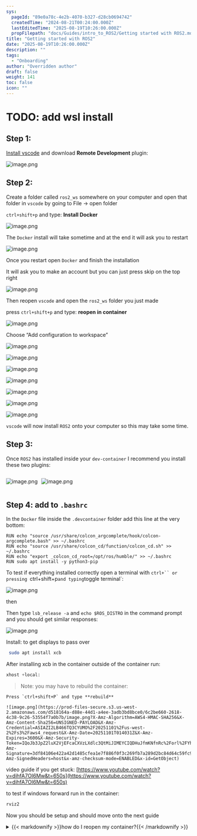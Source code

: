 ```yaml
---
sys:
  pageId: "89e0a78c-4e2b-4070-b327-d28cb0694742"
  createdTime: "2024-08-21T00:24:00.000Z"
  lastEditedTime: "2025-08-19T10:26:00.000Z"
  propFilepath: "docs/Guides/intro_to_ROS2/Getting started with ROS2.md"
title: "Getting started with ROS2"
date: "2025-08-19T10:26:00.000Z"
description: ""
tags:
  - "Onboarding"
author: "Overridden author"
draft: false
weight: 141
toc: false
icon: ""
---
```


# TODO: add wsl install

## Step 1:

[Install vscode](https://code.visualstudio.com/download) and download **Remote Development** plugin:

![image.png](https://prod-files-secure.s3.us-west-2.amazonaws.com/d518164a-d88e-44d1-a4ee-3adb3bd8bce0/efb52993-1881-4a40-b95e-6f020334f022/image.png?X-Amz-Algorithm=AWS4-HMAC-SHA256&X-Amz-Content-Sha256=UNSIGNED-PAYLOAD&X-Amz-Credential=ASIAZI2LB466RXO7Y6UL%2F20251101%2Fus-west-2%2Fs3%2Faws4_request&X-Amz-Date=20251101T014028Z&X-Amz-Expires=3600&X-Amz-Security-Token=IQoJb3JpZ2luX2VjEFcaCXVzLXdlc3QtMiJHMEUCIHV6p8%2Fr89APZrEjDVHyHHcPIF2b978hmV8yu3fcn3G4AiEA6C%2FSv0p4Z1PVqY8MZ3YRucpRLOssJQthSDuBP4YTFtwq%2FwMIIBAAGgw2Mzc0MjMxODM4MDUiDNMWIhSiE1QYG%2FRbsyrcA75nauSliV60%2FFr5qHWHXo59sD4WZDoJdj7omR28GiAWCeJcKhjr38RyZBSx4d4KnygzL2f7SFYZ4vPW4FoYjs%2FwaAd6QCzwLMBTsrQWUPNTMYOZhMQAcIvOlvG4UlJR4LZAybUlPuko4Siptn71Wo4D1L5J5KM9xWJkB%2FJcYUhsbI27B41P3kuVFKt1uqotGxN7wDAisJTqVcOODBgOxAVzMLmddf15Zf0PvPKtXKO%2Bz1mQFfQd%2BJucYptm4OrrmoYtAgXkYIPbqDPFdcMP5wt3qtDrCZcP%2BkkDTCWe2qxyeto5%2Fg422INyZnq5aoV3T5Zi1MfbMxfkh8snQlT8v27srJcTuaSnr%2BdWsiZiL1KrSLoObI3O%2FEjCqi%2FzDmfV0gEGVQ45TpuozZOj5ALHwkdo196VwIrzl%2FTy9ftt6jXbMBsic1mMXtvtUhxhg%2FwCVdjNzXEIi0oc5PAGAl%2B1rbMYcAL4I66YQ1DEL9HnYG4chYWiKyI5QKvy5XiXq16HVv2ZLKwl46rYd7tbscm3LLSBrurAE09qFGc0If1XWPvsmHzrnWmsMwa4qOWf1uPk39ymXlC76r4XjYPTFMQvYIfySGgez62GBDG3Xgc67VrVbbvdchHskrIh0XjTMPD6lMgGOqUBCf6TzTBGyHQzQihQz0swuOWv8R2nA%2BnYgIjIlrPEQlG6P%2FMbmvCiBfrbcLEs4eOaFie%2BC9g%2FUa7qiiD0iFkwdq3JVgMZkfb8tdxgQyvT2DFC0UPh8g8tBj9I4ijm2P8UHxdYxYeye3r45aOvD6EZKsZA%2BRhOpuvxILY0sa%2BeypWjwAG%2BYs1sDOvqPXWRkUz7gPyT%2FPDGrWDe1kNBv6Kv1rikg9jI&X-Amz-Signature=6fa14b6c23b8aac055fa61de5a4d6fb0d451d36c2215153fca9c7f419ce0be68&X-Amz-SignedHeaders=host&x-amz-checksum-mode=ENABLED&x-id=GetObject)

## Step 2:

Create a folder called `ros2_ws` somewhere on your computer and open that folder in `vscode` by going to File → open folder 

`ctrl+shift+p` and type: **Install Docker**

![image.png](https://prod-files-secure.s3.us-west-2.amazonaws.com/d518164a-d88e-44d1-a4ee-3adb3bd8bce0/2269dc0e-1cd5-47ff-bceb-c04ad9b2eab0/image.png?X-Amz-Algorithm=AWS4-HMAC-SHA256&X-Amz-Content-Sha256=UNSIGNED-PAYLOAD&X-Amz-Credential=ASIAZI2LB466RXO7Y6UL%2F20251101%2Fus-west-2%2Fs3%2Faws4_request&X-Amz-Date=20251101T014028Z&X-Amz-Expires=3600&X-Amz-Security-Token=IQoJb3JpZ2luX2VjEFcaCXVzLXdlc3QtMiJHMEUCIHV6p8%2Fr89APZrEjDVHyHHcPIF2b978hmV8yu3fcn3G4AiEA6C%2FSv0p4Z1PVqY8MZ3YRucpRLOssJQthSDuBP4YTFtwq%2FwMIIBAAGgw2Mzc0MjMxODM4MDUiDNMWIhSiE1QYG%2FRbsyrcA75nauSliV60%2FFr5qHWHXo59sD4WZDoJdj7omR28GiAWCeJcKhjr38RyZBSx4d4KnygzL2f7SFYZ4vPW4FoYjs%2FwaAd6QCzwLMBTsrQWUPNTMYOZhMQAcIvOlvG4UlJR4LZAybUlPuko4Siptn71Wo4D1L5J5KM9xWJkB%2FJcYUhsbI27B41P3kuVFKt1uqotGxN7wDAisJTqVcOODBgOxAVzMLmddf15Zf0PvPKtXKO%2Bz1mQFfQd%2BJucYptm4OrrmoYtAgXkYIPbqDPFdcMP5wt3qtDrCZcP%2BkkDTCWe2qxyeto5%2Fg422INyZnq5aoV3T5Zi1MfbMxfkh8snQlT8v27srJcTuaSnr%2BdWsiZiL1KrSLoObI3O%2FEjCqi%2FzDmfV0gEGVQ45TpuozZOj5ALHwkdo196VwIrzl%2FTy9ftt6jXbMBsic1mMXtvtUhxhg%2FwCVdjNzXEIi0oc5PAGAl%2B1rbMYcAL4I66YQ1DEL9HnYG4chYWiKyI5QKvy5XiXq16HVv2ZLKwl46rYd7tbscm3LLSBrurAE09qFGc0If1XWPvsmHzrnWmsMwa4qOWf1uPk39ymXlC76r4XjYPTFMQvYIfySGgez62GBDG3Xgc67VrVbbvdchHskrIh0XjTMPD6lMgGOqUBCf6TzTBGyHQzQihQz0swuOWv8R2nA%2BnYgIjIlrPEQlG6P%2FMbmvCiBfrbcLEs4eOaFie%2BC9g%2FUa7qiiD0iFkwdq3JVgMZkfb8tdxgQyvT2DFC0UPh8g8tBj9I4ijm2P8UHxdYxYeye3r45aOvD6EZKsZA%2BRhOpuvxILY0sa%2BeypWjwAG%2BYs1sDOvqPXWRkUz7gPyT%2FPDGrWDe1kNBv6Kv1rikg9jI&X-Amz-Signature=8dfba52251869be14f9197e70f396f641ac0d69164b44f4a49ff1bb566cec0d0&X-Amz-SignedHeaders=host&x-amz-checksum-mode=ENABLED&x-id=GetObject)

The `Docker` install will take sometime and at the end it will ask you to restart

![image.png](https://prod-files-secure.s3.us-west-2.amazonaws.com/d518164a-d88e-44d1-a4ee-3adb3bd8bce0/ed233f78-be33-4b1f-b89c-9c346c0e961e/image.png?X-Amz-Algorithm=AWS4-HMAC-SHA256&X-Amz-Content-Sha256=UNSIGNED-PAYLOAD&X-Amz-Credential=ASIAZI2LB466RXO7Y6UL%2F20251101%2Fus-west-2%2Fs3%2Faws4_request&X-Amz-Date=20251101T014028Z&X-Amz-Expires=3600&X-Amz-Security-Token=IQoJb3JpZ2luX2VjEFcaCXVzLXdlc3QtMiJHMEUCIHV6p8%2Fr89APZrEjDVHyHHcPIF2b978hmV8yu3fcn3G4AiEA6C%2FSv0p4Z1PVqY8MZ3YRucpRLOssJQthSDuBP4YTFtwq%2FwMIIBAAGgw2Mzc0MjMxODM4MDUiDNMWIhSiE1QYG%2FRbsyrcA75nauSliV60%2FFr5qHWHXo59sD4WZDoJdj7omR28GiAWCeJcKhjr38RyZBSx4d4KnygzL2f7SFYZ4vPW4FoYjs%2FwaAd6QCzwLMBTsrQWUPNTMYOZhMQAcIvOlvG4UlJR4LZAybUlPuko4Siptn71Wo4D1L5J5KM9xWJkB%2FJcYUhsbI27B41P3kuVFKt1uqotGxN7wDAisJTqVcOODBgOxAVzMLmddf15Zf0PvPKtXKO%2Bz1mQFfQd%2BJucYptm4OrrmoYtAgXkYIPbqDPFdcMP5wt3qtDrCZcP%2BkkDTCWe2qxyeto5%2Fg422INyZnq5aoV3T5Zi1MfbMxfkh8snQlT8v27srJcTuaSnr%2BdWsiZiL1KrSLoObI3O%2FEjCqi%2FzDmfV0gEGVQ45TpuozZOj5ALHwkdo196VwIrzl%2FTy9ftt6jXbMBsic1mMXtvtUhxhg%2FwCVdjNzXEIi0oc5PAGAl%2B1rbMYcAL4I66YQ1DEL9HnYG4chYWiKyI5QKvy5XiXq16HVv2ZLKwl46rYd7tbscm3LLSBrurAE09qFGc0If1XWPvsmHzrnWmsMwa4qOWf1uPk39ymXlC76r4XjYPTFMQvYIfySGgez62GBDG3Xgc67VrVbbvdchHskrIh0XjTMPD6lMgGOqUBCf6TzTBGyHQzQihQz0swuOWv8R2nA%2BnYgIjIlrPEQlG6P%2FMbmvCiBfrbcLEs4eOaFie%2BC9g%2FUa7qiiD0iFkwdq3JVgMZkfb8tdxgQyvT2DFC0UPh8g8tBj9I4ijm2P8UHxdYxYeye3r45aOvD6EZKsZA%2BRhOpuvxILY0sa%2BeypWjwAG%2BYs1sDOvqPXWRkUz7gPyT%2FPDGrWDe1kNBv6Kv1rikg9jI&X-Amz-Signature=51e0f9c14aebe00144303e9a999b10c502ca9a82574d7b887a7d98d41ce5d4f8&X-Amz-SignedHeaders=host&x-amz-checksum-mode=ENABLED&x-id=GetObject)

Once you restart open `Docker` and finish the installation

It will ask you to make an account but you can just press skip on the top right

![image.png](https://prod-files-secure.s3.us-west-2.amazonaws.com/d518164a-d88e-44d1-a4ee-3adb3bd8bce0/21010ad9-1659-4fd9-9f59-9932a09b2a3d/image.png?X-Amz-Algorithm=AWS4-HMAC-SHA256&X-Amz-Content-Sha256=UNSIGNED-PAYLOAD&X-Amz-Credential=ASIAZI2LB466RXO7Y6UL%2F20251101%2Fus-west-2%2Fs3%2Faws4_request&X-Amz-Date=20251101T014028Z&X-Amz-Expires=3600&X-Amz-Security-Token=IQoJb3JpZ2luX2VjEFcaCXVzLXdlc3QtMiJHMEUCIHV6p8%2Fr89APZrEjDVHyHHcPIF2b978hmV8yu3fcn3G4AiEA6C%2FSv0p4Z1PVqY8MZ3YRucpRLOssJQthSDuBP4YTFtwq%2FwMIIBAAGgw2Mzc0MjMxODM4MDUiDNMWIhSiE1QYG%2FRbsyrcA75nauSliV60%2FFr5qHWHXo59sD4WZDoJdj7omR28GiAWCeJcKhjr38RyZBSx4d4KnygzL2f7SFYZ4vPW4FoYjs%2FwaAd6QCzwLMBTsrQWUPNTMYOZhMQAcIvOlvG4UlJR4LZAybUlPuko4Siptn71Wo4D1L5J5KM9xWJkB%2FJcYUhsbI27B41P3kuVFKt1uqotGxN7wDAisJTqVcOODBgOxAVzMLmddf15Zf0PvPKtXKO%2Bz1mQFfQd%2BJucYptm4OrrmoYtAgXkYIPbqDPFdcMP5wt3qtDrCZcP%2BkkDTCWe2qxyeto5%2Fg422INyZnq5aoV3T5Zi1MfbMxfkh8snQlT8v27srJcTuaSnr%2BdWsiZiL1KrSLoObI3O%2FEjCqi%2FzDmfV0gEGVQ45TpuozZOj5ALHwkdo196VwIrzl%2FTy9ftt6jXbMBsic1mMXtvtUhxhg%2FwCVdjNzXEIi0oc5PAGAl%2B1rbMYcAL4I66YQ1DEL9HnYG4chYWiKyI5QKvy5XiXq16HVv2ZLKwl46rYd7tbscm3LLSBrurAE09qFGc0If1XWPvsmHzrnWmsMwa4qOWf1uPk39ymXlC76r4XjYPTFMQvYIfySGgez62GBDG3Xgc67VrVbbvdchHskrIh0XjTMPD6lMgGOqUBCf6TzTBGyHQzQihQz0swuOWv8R2nA%2BnYgIjIlrPEQlG6P%2FMbmvCiBfrbcLEs4eOaFie%2BC9g%2FUa7qiiD0iFkwdq3JVgMZkfb8tdxgQyvT2DFC0UPh8g8tBj9I4ijm2P8UHxdYxYeye3r45aOvD6EZKsZA%2BRhOpuvxILY0sa%2BeypWjwAG%2BYs1sDOvqPXWRkUz7gPyT%2FPDGrWDe1kNBv6Kv1rikg9jI&X-Amz-Signature=2bf68bfb26c06772a328331a24e62efd8d83f1c5f5ec50caf6f4ce0c86a42d8d&X-Amz-SignedHeaders=host&x-amz-checksum-mode=ENABLED&x-id=GetObject)

Then reopen `vscode` and open the `ros2_ws` folder you just made

press `ctrl+shift+p` and type: **reopen in container**

![image.png](https://prod-files-secure.s3.us-west-2.amazonaws.com/d518164a-d88e-44d1-a4ee-3adb3bd8bce0/4e93b8c2-41ad-488c-8095-c74205196118/image.png?X-Amz-Algorithm=AWS4-HMAC-SHA256&X-Amz-Content-Sha256=UNSIGNED-PAYLOAD&X-Amz-Credential=ASIAZI2LB466RXO7Y6UL%2F20251101%2Fus-west-2%2Fs3%2Faws4_request&X-Amz-Date=20251101T014028Z&X-Amz-Expires=3600&X-Amz-Security-Token=IQoJb3JpZ2luX2VjEFcaCXVzLXdlc3QtMiJHMEUCIHV6p8%2Fr89APZrEjDVHyHHcPIF2b978hmV8yu3fcn3G4AiEA6C%2FSv0p4Z1PVqY8MZ3YRucpRLOssJQthSDuBP4YTFtwq%2FwMIIBAAGgw2Mzc0MjMxODM4MDUiDNMWIhSiE1QYG%2FRbsyrcA75nauSliV60%2FFr5qHWHXo59sD4WZDoJdj7omR28GiAWCeJcKhjr38RyZBSx4d4KnygzL2f7SFYZ4vPW4FoYjs%2FwaAd6QCzwLMBTsrQWUPNTMYOZhMQAcIvOlvG4UlJR4LZAybUlPuko4Siptn71Wo4D1L5J5KM9xWJkB%2FJcYUhsbI27B41P3kuVFKt1uqotGxN7wDAisJTqVcOODBgOxAVzMLmddf15Zf0PvPKtXKO%2Bz1mQFfQd%2BJucYptm4OrrmoYtAgXkYIPbqDPFdcMP5wt3qtDrCZcP%2BkkDTCWe2qxyeto5%2Fg422INyZnq5aoV3T5Zi1MfbMxfkh8snQlT8v27srJcTuaSnr%2BdWsiZiL1KrSLoObI3O%2FEjCqi%2FzDmfV0gEGVQ45TpuozZOj5ALHwkdo196VwIrzl%2FTy9ftt6jXbMBsic1mMXtvtUhxhg%2FwCVdjNzXEIi0oc5PAGAl%2B1rbMYcAL4I66YQ1DEL9HnYG4chYWiKyI5QKvy5XiXq16HVv2ZLKwl46rYd7tbscm3LLSBrurAE09qFGc0If1XWPvsmHzrnWmsMwa4qOWf1uPk39ymXlC76r4XjYPTFMQvYIfySGgez62GBDG3Xgc67VrVbbvdchHskrIh0XjTMPD6lMgGOqUBCf6TzTBGyHQzQihQz0swuOWv8R2nA%2BnYgIjIlrPEQlG6P%2FMbmvCiBfrbcLEs4eOaFie%2BC9g%2FUa7qiiD0iFkwdq3JVgMZkfb8tdxgQyvT2DFC0UPh8g8tBj9I4ijm2P8UHxdYxYeye3r45aOvD6EZKsZA%2BRhOpuvxILY0sa%2BeypWjwAG%2BYs1sDOvqPXWRkUz7gPyT%2FPDGrWDe1kNBv6Kv1rikg9jI&X-Amz-Signature=3eedbcec0fc21b08ea9dfdcf1efade66e75b1aa72f4faf9afb39c660bbbe00bd&X-Amz-SignedHeaders=host&x-amz-checksum-mode=ENABLED&x-id=GetObject)

Choose “Add configuration to workspace”

![image.png](https://prod-files-secure.s3.us-west-2.amazonaws.com/d518164a-d88e-44d1-a4ee-3adb3bd8bce0/9560b282-5060-4989-ba37-97e7b2c22476/image.png?X-Amz-Algorithm=AWS4-HMAC-SHA256&X-Amz-Content-Sha256=UNSIGNED-PAYLOAD&X-Amz-Credential=ASIAZI2LB466RXO7Y6UL%2F20251101%2Fus-west-2%2Fs3%2Faws4_request&X-Amz-Date=20251101T014028Z&X-Amz-Expires=3600&X-Amz-Security-Token=IQoJb3JpZ2luX2VjEFcaCXVzLXdlc3QtMiJHMEUCIHV6p8%2Fr89APZrEjDVHyHHcPIF2b978hmV8yu3fcn3G4AiEA6C%2FSv0p4Z1PVqY8MZ3YRucpRLOssJQthSDuBP4YTFtwq%2FwMIIBAAGgw2Mzc0MjMxODM4MDUiDNMWIhSiE1QYG%2FRbsyrcA75nauSliV60%2FFr5qHWHXo59sD4WZDoJdj7omR28GiAWCeJcKhjr38RyZBSx4d4KnygzL2f7SFYZ4vPW4FoYjs%2FwaAd6QCzwLMBTsrQWUPNTMYOZhMQAcIvOlvG4UlJR4LZAybUlPuko4Siptn71Wo4D1L5J5KM9xWJkB%2FJcYUhsbI27B41P3kuVFKt1uqotGxN7wDAisJTqVcOODBgOxAVzMLmddf15Zf0PvPKtXKO%2Bz1mQFfQd%2BJucYptm4OrrmoYtAgXkYIPbqDPFdcMP5wt3qtDrCZcP%2BkkDTCWe2qxyeto5%2Fg422INyZnq5aoV3T5Zi1MfbMxfkh8snQlT8v27srJcTuaSnr%2BdWsiZiL1KrSLoObI3O%2FEjCqi%2FzDmfV0gEGVQ45TpuozZOj5ALHwkdo196VwIrzl%2FTy9ftt6jXbMBsic1mMXtvtUhxhg%2FwCVdjNzXEIi0oc5PAGAl%2B1rbMYcAL4I66YQ1DEL9HnYG4chYWiKyI5QKvy5XiXq16HVv2ZLKwl46rYd7tbscm3LLSBrurAE09qFGc0If1XWPvsmHzrnWmsMwa4qOWf1uPk39ymXlC76r4XjYPTFMQvYIfySGgez62GBDG3Xgc67VrVbbvdchHskrIh0XjTMPD6lMgGOqUBCf6TzTBGyHQzQihQz0swuOWv8R2nA%2BnYgIjIlrPEQlG6P%2FMbmvCiBfrbcLEs4eOaFie%2BC9g%2FUa7qiiD0iFkwdq3JVgMZkfb8tdxgQyvT2DFC0UPh8g8tBj9I4ijm2P8UHxdYxYeye3r45aOvD6EZKsZA%2BRhOpuvxILY0sa%2BeypWjwAG%2BYs1sDOvqPXWRkUz7gPyT%2FPDGrWDe1kNBv6Kv1rikg9jI&X-Amz-Signature=83e83fd03fedb64a741375700906807b5ce8b8a3148c685f2896eff7169a709f&X-Amz-SignedHeaders=host&x-amz-checksum-mode=ENABLED&x-id=GetObject)

![image.png](https://prod-files-secure.s3.us-west-2.amazonaws.com/d518164a-d88e-44d1-a4ee-3adb3bd8bce0/2ee63f81-886b-48e8-a553-dc6e5eac99e4/image.png?X-Amz-Algorithm=AWS4-HMAC-SHA256&X-Amz-Content-Sha256=UNSIGNED-PAYLOAD&X-Amz-Credential=ASIAZI2LB466RXO7Y6UL%2F20251101%2Fus-west-2%2Fs3%2Faws4_request&X-Amz-Date=20251101T014028Z&X-Amz-Expires=3600&X-Amz-Security-Token=IQoJb3JpZ2luX2VjEFcaCXVzLXdlc3QtMiJHMEUCIHV6p8%2Fr89APZrEjDVHyHHcPIF2b978hmV8yu3fcn3G4AiEA6C%2FSv0p4Z1PVqY8MZ3YRucpRLOssJQthSDuBP4YTFtwq%2FwMIIBAAGgw2Mzc0MjMxODM4MDUiDNMWIhSiE1QYG%2FRbsyrcA75nauSliV60%2FFr5qHWHXo59sD4WZDoJdj7omR28GiAWCeJcKhjr38RyZBSx4d4KnygzL2f7SFYZ4vPW4FoYjs%2FwaAd6QCzwLMBTsrQWUPNTMYOZhMQAcIvOlvG4UlJR4LZAybUlPuko4Siptn71Wo4D1L5J5KM9xWJkB%2FJcYUhsbI27B41P3kuVFKt1uqotGxN7wDAisJTqVcOODBgOxAVzMLmddf15Zf0PvPKtXKO%2Bz1mQFfQd%2BJucYptm4OrrmoYtAgXkYIPbqDPFdcMP5wt3qtDrCZcP%2BkkDTCWe2qxyeto5%2Fg422INyZnq5aoV3T5Zi1MfbMxfkh8snQlT8v27srJcTuaSnr%2BdWsiZiL1KrSLoObI3O%2FEjCqi%2FzDmfV0gEGVQ45TpuozZOj5ALHwkdo196VwIrzl%2FTy9ftt6jXbMBsic1mMXtvtUhxhg%2FwCVdjNzXEIi0oc5PAGAl%2B1rbMYcAL4I66YQ1DEL9HnYG4chYWiKyI5QKvy5XiXq16HVv2ZLKwl46rYd7tbscm3LLSBrurAE09qFGc0If1XWPvsmHzrnWmsMwa4qOWf1uPk39ymXlC76r4XjYPTFMQvYIfySGgez62GBDG3Xgc67VrVbbvdchHskrIh0XjTMPD6lMgGOqUBCf6TzTBGyHQzQihQz0swuOWv8R2nA%2BnYgIjIlrPEQlG6P%2FMbmvCiBfrbcLEs4eOaFie%2BC9g%2FUa7qiiD0iFkwdq3JVgMZkfb8tdxgQyvT2DFC0UPh8g8tBj9I4ijm2P8UHxdYxYeye3r45aOvD6EZKsZA%2BRhOpuvxILY0sa%2BeypWjwAG%2BYs1sDOvqPXWRkUz7gPyT%2FPDGrWDe1kNBv6Kv1rikg9jI&X-Amz-Signature=fd7528c2711f4667934df4e4ee215c3be705909d45b9255466d7448a05fe2e12&X-Amz-SignedHeaders=host&x-amz-checksum-mode=ENABLED&x-id=GetObject)

![image.png](https://prod-files-secure.s3.us-west-2.amazonaws.com/d518164a-d88e-44d1-a4ee-3adb3bd8bce0/e0fd626c-c8b6-4b2c-95d1-fa4c26514504/image.png?X-Amz-Algorithm=AWS4-HMAC-SHA256&X-Amz-Content-Sha256=UNSIGNED-PAYLOAD&X-Amz-Credential=ASIAZI2LB466RXO7Y6UL%2F20251101%2Fus-west-2%2Fs3%2Faws4_request&X-Amz-Date=20251101T014028Z&X-Amz-Expires=3600&X-Amz-Security-Token=IQoJb3JpZ2luX2VjEFcaCXVzLXdlc3QtMiJHMEUCIHV6p8%2Fr89APZrEjDVHyHHcPIF2b978hmV8yu3fcn3G4AiEA6C%2FSv0p4Z1PVqY8MZ3YRucpRLOssJQthSDuBP4YTFtwq%2FwMIIBAAGgw2Mzc0MjMxODM4MDUiDNMWIhSiE1QYG%2FRbsyrcA75nauSliV60%2FFr5qHWHXo59sD4WZDoJdj7omR28GiAWCeJcKhjr38RyZBSx4d4KnygzL2f7SFYZ4vPW4FoYjs%2FwaAd6QCzwLMBTsrQWUPNTMYOZhMQAcIvOlvG4UlJR4LZAybUlPuko4Siptn71Wo4D1L5J5KM9xWJkB%2FJcYUhsbI27B41P3kuVFKt1uqotGxN7wDAisJTqVcOODBgOxAVzMLmddf15Zf0PvPKtXKO%2Bz1mQFfQd%2BJucYptm4OrrmoYtAgXkYIPbqDPFdcMP5wt3qtDrCZcP%2BkkDTCWe2qxyeto5%2Fg422INyZnq5aoV3T5Zi1MfbMxfkh8snQlT8v27srJcTuaSnr%2BdWsiZiL1KrSLoObI3O%2FEjCqi%2FzDmfV0gEGVQ45TpuozZOj5ALHwkdo196VwIrzl%2FTy9ftt6jXbMBsic1mMXtvtUhxhg%2FwCVdjNzXEIi0oc5PAGAl%2B1rbMYcAL4I66YQ1DEL9HnYG4chYWiKyI5QKvy5XiXq16HVv2ZLKwl46rYd7tbscm3LLSBrurAE09qFGc0If1XWPvsmHzrnWmsMwa4qOWf1uPk39ymXlC76r4XjYPTFMQvYIfySGgez62GBDG3Xgc67VrVbbvdchHskrIh0XjTMPD6lMgGOqUBCf6TzTBGyHQzQihQz0swuOWv8R2nA%2BnYgIjIlrPEQlG6P%2FMbmvCiBfrbcLEs4eOaFie%2BC9g%2FUa7qiiD0iFkwdq3JVgMZkfb8tdxgQyvT2DFC0UPh8g8tBj9I4ijm2P8UHxdYxYeye3r45aOvD6EZKsZA%2BRhOpuvxILY0sa%2BeypWjwAG%2BYs1sDOvqPXWRkUz7gPyT%2FPDGrWDe1kNBv6Kv1rikg9jI&X-Amz-Signature=f30e35a094e30473bd065bae8544b9cdb491c7957a76f6d58f3c69d6d59faa00&X-Amz-SignedHeaders=host&x-amz-checksum-mode=ENABLED&x-id=GetObject)

![image.png](https://prod-files-secure.s3.us-west-2.amazonaws.com/d518164a-d88e-44d1-a4ee-3adb3bd8bce0/a2e13f50-d2ab-4719-a4c2-7ced634bfc9d/image.png?X-Amz-Algorithm=AWS4-HMAC-SHA256&X-Amz-Content-Sha256=UNSIGNED-PAYLOAD&X-Amz-Credential=ASIAZI2LB466RXO7Y6UL%2F20251101%2Fus-west-2%2Fs3%2Faws4_request&X-Amz-Date=20251101T014028Z&X-Amz-Expires=3600&X-Amz-Security-Token=IQoJb3JpZ2luX2VjEFcaCXVzLXdlc3QtMiJHMEUCIHV6p8%2Fr89APZrEjDVHyHHcPIF2b978hmV8yu3fcn3G4AiEA6C%2FSv0p4Z1PVqY8MZ3YRucpRLOssJQthSDuBP4YTFtwq%2FwMIIBAAGgw2Mzc0MjMxODM4MDUiDNMWIhSiE1QYG%2FRbsyrcA75nauSliV60%2FFr5qHWHXo59sD4WZDoJdj7omR28GiAWCeJcKhjr38RyZBSx4d4KnygzL2f7SFYZ4vPW4FoYjs%2FwaAd6QCzwLMBTsrQWUPNTMYOZhMQAcIvOlvG4UlJR4LZAybUlPuko4Siptn71Wo4D1L5J5KM9xWJkB%2FJcYUhsbI27B41P3kuVFKt1uqotGxN7wDAisJTqVcOODBgOxAVzMLmddf15Zf0PvPKtXKO%2Bz1mQFfQd%2BJucYptm4OrrmoYtAgXkYIPbqDPFdcMP5wt3qtDrCZcP%2BkkDTCWe2qxyeto5%2Fg422INyZnq5aoV3T5Zi1MfbMxfkh8snQlT8v27srJcTuaSnr%2BdWsiZiL1KrSLoObI3O%2FEjCqi%2FzDmfV0gEGVQ45TpuozZOj5ALHwkdo196VwIrzl%2FTy9ftt6jXbMBsic1mMXtvtUhxhg%2FwCVdjNzXEIi0oc5PAGAl%2B1rbMYcAL4I66YQ1DEL9HnYG4chYWiKyI5QKvy5XiXq16HVv2ZLKwl46rYd7tbscm3LLSBrurAE09qFGc0If1XWPvsmHzrnWmsMwa4qOWf1uPk39ymXlC76r4XjYPTFMQvYIfySGgez62GBDG3Xgc67VrVbbvdchHskrIh0XjTMPD6lMgGOqUBCf6TzTBGyHQzQihQz0swuOWv8R2nA%2BnYgIjIlrPEQlG6P%2FMbmvCiBfrbcLEs4eOaFie%2BC9g%2FUa7qiiD0iFkwdq3JVgMZkfb8tdxgQyvT2DFC0UPh8g8tBj9I4ijm2P8UHxdYxYeye3r45aOvD6EZKsZA%2BRhOpuvxILY0sa%2BeypWjwAG%2BYs1sDOvqPXWRkUz7gPyT%2FPDGrWDe1kNBv6Kv1rikg9jI&X-Amz-Signature=161c53332fb0c8a5b019d33d7631064f0db8614090a4f691c8dd9743592b3d07&X-Amz-SignedHeaders=host&x-amz-checksum-mode=ENABLED&x-id=GetObject)

![image.png](https://prod-files-secure.s3.us-west-2.amazonaws.com/d518164a-d88e-44d1-a4ee-3adb3bd8bce0/6cc478ad-aaba-4bf7-9fcc-403277ab896c/image.png?X-Amz-Algorithm=AWS4-HMAC-SHA256&X-Amz-Content-Sha256=UNSIGNED-PAYLOAD&X-Amz-Credential=ASIAZI2LB466RXO7Y6UL%2F20251101%2Fus-west-2%2Fs3%2Faws4_request&X-Amz-Date=20251101T014028Z&X-Amz-Expires=3600&X-Amz-Security-Token=IQoJb3JpZ2luX2VjEFcaCXVzLXdlc3QtMiJHMEUCIHV6p8%2Fr89APZrEjDVHyHHcPIF2b978hmV8yu3fcn3G4AiEA6C%2FSv0p4Z1PVqY8MZ3YRucpRLOssJQthSDuBP4YTFtwq%2FwMIIBAAGgw2Mzc0MjMxODM4MDUiDNMWIhSiE1QYG%2FRbsyrcA75nauSliV60%2FFr5qHWHXo59sD4WZDoJdj7omR28GiAWCeJcKhjr38RyZBSx4d4KnygzL2f7SFYZ4vPW4FoYjs%2FwaAd6QCzwLMBTsrQWUPNTMYOZhMQAcIvOlvG4UlJR4LZAybUlPuko4Siptn71Wo4D1L5J5KM9xWJkB%2FJcYUhsbI27B41P3kuVFKt1uqotGxN7wDAisJTqVcOODBgOxAVzMLmddf15Zf0PvPKtXKO%2Bz1mQFfQd%2BJucYptm4OrrmoYtAgXkYIPbqDPFdcMP5wt3qtDrCZcP%2BkkDTCWe2qxyeto5%2Fg422INyZnq5aoV3T5Zi1MfbMxfkh8snQlT8v27srJcTuaSnr%2BdWsiZiL1KrSLoObI3O%2FEjCqi%2FzDmfV0gEGVQ45TpuozZOj5ALHwkdo196VwIrzl%2FTy9ftt6jXbMBsic1mMXtvtUhxhg%2FwCVdjNzXEIi0oc5PAGAl%2B1rbMYcAL4I66YQ1DEL9HnYG4chYWiKyI5QKvy5XiXq16HVv2ZLKwl46rYd7tbscm3LLSBrurAE09qFGc0If1XWPvsmHzrnWmsMwa4qOWf1uPk39ymXlC76r4XjYPTFMQvYIfySGgez62GBDG3Xgc67VrVbbvdchHskrIh0XjTMPD6lMgGOqUBCf6TzTBGyHQzQihQz0swuOWv8R2nA%2BnYgIjIlrPEQlG6P%2FMbmvCiBfrbcLEs4eOaFie%2BC9g%2FUa7qiiD0iFkwdq3JVgMZkfb8tdxgQyvT2DFC0UPh8g8tBj9I4ijm2P8UHxdYxYeye3r45aOvD6EZKsZA%2BRhOpuvxILY0sa%2BeypWjwAG%2BYs1sDOvqPXWRkUz7gPyT%2FPDGrWDe1kNBv6Kv1rikg9jI&X-Amz-Signature=f24e506eafec10015f0facc0aaf6978bb35cc5f87179039ebe775d934c459df4&X-Amz-SignedHeaders=host&x-amz-checksum-mode=ENABLED&x-id=GetObject)

![image.png](https://prod-files-secure.s3.us-west-2.amazonaws.com/d518164a-d88e-44d1-a4ee-3adb3bd8bce0/53255b28-f75e-430f-b9e3-c0ac8577e42b/image.png?X-Amz-Algorithm=AWS4-HMAC-SHA256&X-Amz-Content-Sha256=UNSIGNED-PAYLOAD&X-Amz-Credential=ASIAZI2LB466RXO7Y6UL%2F20251101%2Fus-west-2%2Fs3%2Faws4_request&X-Amz-Date=20251101T014028Z&X-Amz-Expires=3600&X-Amz-Security-Token=IQoJb3JpZ2luX2VjEFcaCXVzLXdlc3QtMiJHMEUCIHV6p8%2Fr89APZrEjDVHyHHcPIF2b978hmV8yu3fcn3G4AiEA6C%2FSv0p4Z1PVqY8MZ3YRucpRLOssJQthSDuBP4YTFtwq%2FwMIIBAAGgw2Mzc0MjMxODM4MDUiDNMWIhSiE1QYG%2FRbsyrcA75nauSliV60%2FFr5qHWHXo59sD4WZDoJdj7omR28GiAWCeJcKhjr38RyZBSx4d4KnygzL2f7SFYZ4vPW4FoYjs%2FwaAd6QCzwLMBTsrQWUPNTMYOZhMQAcIvOlvG4UlJR4LZAybUlPuko4Siptn71Wo4D1L5J5KM9xWJkB%2FJcYUhsbI27B41P3kuVFKt1uqotGxN7wDAisJTqVcOODBgOxAVzMLmddf15Zf0PvPKtXKO%2Bz1mQFfQd%2BJucYptm4OrrmoYtAgXkYIPbqDPFdcMP5wt3qtDrCZcP%2BkkDTCWe2qxyeto5%2Fg422INyZnq5aoV3T5Zi1MfbMxfkh8snQlT8v27srJcTuaSnr%2BdWsiZiL1KrSLoObI3O%2FEjCqi%2FzDmfV0gEGVQ45TpuozZOj5ALHwkdo196VwIrzl%2FTy9ftt6jXbMBsic1mMXtvtUhxhg%2FwCVdjNzXEIi0oc5PAGAl%2B1rbMYcAL4I66YQ1DEL9HnYG4chYWiKyI5QKvy5XiXq16HVv2ZLKwl46rYd7tbscm3LLSBrurAE09qFGc0If1XWPvsmHzrnWmsMwa4qOWf1uPk39ymXlC76r4XjYPTFMQvYIfySGgez62GBDG3Xgc67VrVbbvdchHskrIh0XjTMPD6lMgGOqUBCf6TzTBGyHQzQihQz0swuOWv8R2nA%2BnYgIjIlrPEQlG6P%2FMbmvCiBfrbcLEs4eOaFie%2BC9g%2FUa7qiiD0iFkwdq3JVgMZkfb8tdxgQyvT2DFC0UPh8g8tBj9I4ijm2P8UHxdYxYeye3r45aOvD6EZKsZA%2BRhOpuvxILY0sa%2BeypWjwAG%2BYs1sDOvqPXWRkUz7gPyT%2FPDGrWDe1kNBv6Kv1rikg9jI&X-Amz-Signature=d0ccf7fc2e3c996d1a33c9ccbdf3b574a8605612b25fb083e1575bcf2984ef32&X-Amz-SignedHeaders=host&x-amz-checksum-mode=ENABLED&x-id=GetObject)

![image.png](https://prod-files-secure.s3.us-west-2.amazonaws.com/d518164a-d88e-44d1-a4ee-3adb3bd8bce0/7c562767-5af9-4ffb-97d1-327bcdf4ee00/image.png?X-Amz-Algorithm=AWS4-HMAC-SHA256&X-Amz-Content-Sha256=UNSIGNED-PAYLOAD&X-Amz-Credential=ASIAZI2LB466RXO7Y6UL%2F20251101%2Fus-west-2%2Fs3%2Faws4_request&X-Amz-Date=20251101T014028Z&X-Amz-Expires=3600&X-Amz-Security-Token=IQoJb3JpZ2luX2VjEFcaCXVzLXdlc3QtMiJHMEUCIHV6p8%2Fr89APZrEjDVHyHHcPIF2b978hmV8yu3fcn3G4AiEA6C%2FSv0p4Z1PVqY8MZ3YRucpRLOssJQthSDuBP4YTFtwq%2FwMIIBAAGgw2Mzc0MjMxODM4MDUiDNMWIhSiE1QYG%2FRbsyrcA75nauSliV60%2FFr5qHWHXo59sD4WZDoJdj7omR28GiAWCeJcKhjr38RyZBSx4d4KnygzL2f7SFYZ4vPW4FoYjs%2FwaAd6QCzwLMBTsrQWUPNTMYOZhMQAcIvOlvG4UlJR4LZAybUlPuko4Siptn71Wo4D1L5J5KM9xWJkB%2FJcYUhsbI27B41P3kuVFKt1uqotGxN7wDAisJTqVcOODBgOxAVzMLmddf15Zf0PvPKtXKO%2Bz1mQFfQd%2BJucYptm4OrrmoYtAgXkYIPbqDPFdcMP5wt3qtDrCZcP%2BkkDTCWe2qxyeto5%2Fg422INyZnq5aoV3T5Zi1MfbMxfkh8snQlT8v27srJcTuaSnr%2BdWsiZiL1KrSLoObI3O%2FEjCqi%2FzDmfV0gEGVQ45TpuozZOj5ALHwkdo196VwIrzl%2FTy9ftt6jXbMBsic1mMXtvtUhxhg%2FwCVdjNzXEIi0oc5PAGAl%2B1rbMYcAL4I66YQ1DEL9HnYG4chYWiKyI5QKvy5XiXq16HVv2ZLKwl46rYd7tbscm3LLSBrurAE09qFGc0If1XWPvsmHzrnWmsMwa4qOWf1uPk39ymXlC76r4XjYPTFMQvYIfySGgez62GBDG3Xgc67VrVbbvdchHskrIh0XjTMPD6lMgGOqUBCf6TzTBGyHQzQihQz0swuOWv8R2nA%2BnYgIjIlrPEQlG6P%2FMbmvCiBfrbcLEs4eOaFie%2BC9g%2FUa7qiiD0iFkwdq3JVgMZkfb8tdxgQyvT2DFC0UPh8g8tBj9I4ijm2P8UHxdYxYeye3r45aOvD6EZKsZA%2BRhOpuvxILY0sa%2BeypWjwAG%2BYs1sDOvqPXWRkUz7gPyT%2FPDGrWDe1kNBv6Kv1rikg9jI&X-Amz-Signature=b704c4cd90a7ce8b6b738f7da8173ad8149849e4aec59bf4c304d4512eae93e7&X-Amz-SignedHeaders=host&x-amz-checksum-mode=ENABLED&x-id=GetObject)

`vscode` will now install `ROS2` onto your computer so this may take some time.

## Step 3:

Once `ROS2` has installed inside your `dev-container` I recommend you install these two plugins:

<div style="display: flex;flex-direction: row; column-gap:10px; justify-content: left;">
<div>

![image.png](https://prod-files-secure.s3.us-west-2.amazonaws.com/d518164a-d88e-44d1-a4ee-3adb3bd8bce0/3fc3d550-5a54-4ba1-ba6b-faa01cdb7369/image.png?X-Amz-Algorithm=AWS4-HMAC-SHA256&X-Amz-Content-Sha256=UNSIGNED-PAYLOAD&X-Amz-Credential=ASIAZI2LB46662R5OPPN%2F20251101%2Fus-west-2%2Fs3%2Faws4_request&X-Amz-Date=20251101T014031Z&X-Amz-Expires=3600&X-Amz-Security-Token=IQoJb3JpZ2luX2VjEFcaCXVzLXdlc3QtMiJGMEQCIFjjBUCVGr8qCToFsr1VR9tiwgtHUrbSe2RJHlbokpAfAiAeluQyYvmbx%2FJCnFicoF6t43uCAXNOna6uT8bMa2%2F8dSr%2FAwggEAAaDDYzNzQyMzE4MzgwNSIMitOmMJtfntn70tr4KtwDaGePTn7KpPm7bca%2BaYkYb2Qhlce7cuUYYEfUzDPsTkXsRxwUyv6QCAN1RXobcNOiP1ColZN1BbY0GbmNvHyv13C2pc%2FHzZKKHgKYU9GZo2BgnDqSihjVy2etj7LXZiaqgazddyVGFKQb1R1Oe8FYYJl%2FQqVSTIzPdvAefm%2FnYHzn8NwgNoS8VyaTOE8fAPg%2F3HpZm4R3dzrcMc%2BxOKl27rKoFWsXBGD3Ip3L7e7K7j3cJXNdrWTIcKXVINe%2B5sYHG%2F8n1RxSM7PL22koFlQgUTVwAxv0gh7%2FT8QCtyj6b%2F6H%2Bz8reVK7405nRbl5wEvb%2F7G9b2jtCdqMpnqPgei4IpyCkhTC9gUR4QvKJXe9kdK3YN1VNBEHqmIOJONZsCUh%2FOd9XyJr%2FN2llEWqHLIHbCdveU5mZ3uh1JnJrm4QNWcMzggSNiiZW2ySfEReGqlmkOI9n%2FFF%2FhDMsrV571unktdv7MiJDWuWbNYH2gGASBEDjvhfPOmQrjRCVqRavjyFwraIOsZTe6%2Bv3FPyCGc6YubFdc7g%2BGP%2FlHCpvfHa9YkIk%2FltyFbCuVQnTcs9PfRCjyQKrOMXBtbtJ7Dbg8VjoL4UzSUkDDwNZhlDpYEpLLECVjeg9JIqb6nhHKkw8PqUyAY6pgEQ31MMSFFPmVNv6gkKCCTByQ%2FSB5W7Cc5%2BoaqEONsoKbMXPstAmlLW%2FHcAhiF67nTh1P%2FbRm7nNadQeeuBqye5Gia1ZGr8TymPAQdZkaQz27KjvztleEXEf5WzEkU8VXunzHfbAFWOTe9emDSZJPy8mdPZ1E3rV09ni2T7L9e2PdojUgTI9pZvPWVpGAWef5MNQCc9fM35RS8WqSs8TULnRKhoxL%2F7&X-Amz-Signature=d67a7716ed298799d85e71cb0a4c6b4cc8ff7237f152c5e0a83477502925e7cb&X-Amz-SignedHeaders=host&x-amz-checksum-mode=ENABLED&x-id=GetObject)

</div>
<div>

![image.png](https://prod-files-secure.s3.us-west-2.amazonaws.com/d518164a-d88e-44d1-a4ee-3adb3bd8bce0/d994cc66-13c2-4093-a5a3-f84cf4601a82/image.png?X-Amz-Algorithm=AWS4-HMAC-SHA256&X-Amz-Content-Sha256=UNSIGNED-PAYLOAD&X-Amz-Credential=ASIAZI2LB466TUO7DCO3%2F20251101%2Fus-west-2%2Fs3%2Faws4_request&X-Amz-Date=20251101T014031Z&X-Amz-Expires=3600&X-Amz-Security-Token=IQoJb3JpZ2luX2VjEFcaCXVzLXdlc3QtMiJHMEUCIQCwibX7v4SvTrtmkxZmeaRU4IO0fsbKaxcBDZu2GvBKQgIgTSTv3LTt1MrwiehUNz5ZlK6sEJUz2M0WwFwNdyC6i1Iq%2FwMIIBAAGgw2Mzc0MjMxODM4MDUiDAz5%2BNvxFp33PqNMbyrcA9mwIgmx8S8bgNQPSBSO7YK5kxI8%2FqhdkSxXvCpxsR4t3l0zi%2FSfAg9KgbMKewL755X3yaPSvQRHE1VYgW81A6uRACcaptFXwsLRAqbNyU2QNCBWIQX4dXcyJzjOqggq%2FRMFp02lrKZD0tbssSXxs2rnnTUzjl5z0S8c7bzbqOhmPA%2Fum2Dy%2BOr4jNegt01nxhFpPfQwtwTusnJzqRN5ITZ3KFJV8WZe38zc4BwmSAmwPxOvlCzOYblG4JweONgKv%2FvaRIqAhYVDzF0hmMxvlUeS%2FlZ1s4W38r7LlVvbIYje%2F1tz41HO1Uttibl09EOAd%2BiPBqYysjJ3E0zgutEyOscXqW1b8rHnjipl9RwkziUU81QoT66gBdJgZmvrnKOzPQBu%2BQo3U%2BB%2FKAL9cjnvL786B%2F6CcIrTZA%2FRO9sl493QDdX5YbmYAEbpp74W46aHc8qKf%2Bi%2FobLecpuQ2ligbXRXtIiKRUIZSBoEYRKt2sL8GLkvxVkkwWWN5DFqQXlQD5F401IqoMkD8UOekcQRtY9am9LnB%2F1UwWAih2DUb1ccj034beet9zfBSSUg0Nq3vmkNc4MlJk9tydJ%2BLki%2BSG0bZk8a9J8wSaxIW4h%2FTPgs%2FbL6TKJrKhNU2MqIMNf6lMgGOqUB%2Bb5nm%2FhiNA6wGEK%2BnMTqSbIdrOZpUw%2BTwWv4iMOqIhAEMuGRBrI8hxgN02BPApBTOlXrlDG%2F5wIY0Nz02f1asM6gAHpkq8Sicw8gLCFbm7Xj6TMRI63mLpD4pFtK34FfGQbWRVji5biBZTPQh8UoXLFyWEHxGbSWmHuC67EoFlvI8Z%2FWgUv7tA0p89j2GQqyjBTt3scItv4mFYlsNTTZ%2FEO7OcKL&X-Amz-Signature=0f8ae5b16dc22b15ec20cb27ff664f270fd30cba9322bf9a88d14407bad22904&X-Amz-SignedHeaders=host&x-amz-checksum-mode=ENABLED&x-id=GetObject)

</div>
</div>

## Step 4: add to `.bashrc`

In the `Docker` file inside the `.devcontainer` folder add this line at the very bottom: 

```docker
RUN echo "source /usr/share/colcon_argcomplete/hook/colcon-argcomplete.bash" >> ~/.bashrc
RUN echo "source /usr/share/colcon_cd/function/colcon_cd.sh" >> ~/.bashrc
RUN echo "export _colcon_cd_root=/opt/ros/humble/" >> ~/.bashrc
RUN sudo apt install -y python3-pip 
```

To test if everything installed correctly open a terminal with `ctrl+`` or pressing `ctrl+shift+p` and typing `toggle terminal`:

![image.png](https://prod-files-secure.s3.us-west-2.amazonaws.com/d518164a-d88e-44d1-a4ee-3adb3bd8bce0/6a4943d8-b04e-4c02-9a58-775f3384d1a5/image.png?X-Amz-Algorithm=AWS4-HMAC-SHA256&X-Amz-Content-Sha256=UNSIGNED-PAYLOAD&X-Amz-Credential=ASIAZI2LB466RXO7Y6UL%2F20251101%2Fus-west-2%2Fs3%2Faws4_request&X-Amz-Date=20251101T014028Z&X-Amz-Expires=3600&X-Amz-Security-Token=IQoJb3JpZ2luX2VjEFcaCXVzLXdlc3QtMiJHMEUCIHV6p8%2Fr89APZrEjDVHyHHcPIF2b978hmV8yu3fcn3G4AiEA6C%2FSv0p4Z1PVqY8MZ3YRucpRLOssJQthSDuBP4YTFtwq%2FwMIIBAAGgw2Mzc0MjMxODM4MDUiDNMWIhSiE1QYG%2FRbsyrcA75nauSliV60%2FFr5qHWHXo59sD4WZDoJdj7omR28GiAWCeJcKhjr38RyZBSx4d4KnygzL2f7SFYZ4vPW4FoYjs%2FwaAd6QCzwLMBTsrQWUPNTMYOZhMQAcIvOlvG4UlJR4LZAybUlPuko4Siptn71Wo4D1L5J5KM9xWJkB%2FJcYUhsbI27B41P3kuVFKt1uqotGxN7wDAisJTqVcOODBgOxAVzMLmddf15Zf0PvPKtXKO%2Bz1mQFfQd%2BJucYptm4OrrmoYtAgXkYIPbqDPFdcMP5wt3qtDrCZcP%2BkkDTCWe2qxyeto5%2Fg422INyZnq5aoV3T5Zi1MfbMxfkh8snQlT8v27srJcTuaSnr%2BdWsiZiL1KrSLoObI3O%2FEjCqi%2FzDmfV0gEGVQ45TpuozZOj5ALHwkdo196VwIrzl%2FTy9ftt6jXbMBsic1mMXtvtUhxhg%2FwCVdjNzXEIi0oc5PAGAl%2B1rbMYcAL4I66YQ1DEL9HnYG4chYWiKyI5QKvy5XiXq16HVv2ZLKwl46rYd7tbscm3LLSBrurAE09qFGc0If1XWPvsmHzrnWmsMwa4qOWf1uPk39ymXlC76r4XjYPTFMQvYIfySGgez62GBDG3Xgc67VrVbbvdchHskrIh0XjTMPD6lMgGOqUBCf6TzTBGyHQzQihQz0swuOWv8R2nA%2BnYgIjIlrPEQlG6P%2FMbmvCiBfrbcLEs4eOaFie%2BC9g%2FUa7qiiD0iFkwdq3JVgMZkfb8tdxgQyvT2DFC0UPh8g8tBj9I4ijm2P8UHxdYxYeye3r45aOvD6EZKsZA%2BRhOpuvxILY0sa%2BeypWjwAG%2BYs1sDOvqPXWRkUz7gPyT%2FPDGrWDe1kNBv6Kv1rikg9jI&X-Amz-Signature=44cd737782966f1366c6ce0ba2db0da165616536754b228a84004b525da7ac66&X-Amz-SignedHeaders=host&x-amz-checksum-mode=ENABLED&x-id=GetObject)

then 

Then type `lsb_release -a` and `echo $ROS_DISTRO` in the command prompt and you should get similar responses:

![image.png](https://prod-files-secure.s3.us-west-2.amazonaws.com/d518164a-d88e-44d1-a4ee-3adb3bd8bce0/3e635dec-a805-4e85-8b9e-d000e5b71a4e/image.png?X-Amz-Algorithm=AWS4-HMAC-SHA256&X-Amz-Content-Sha256=UNSIGNED-PAYLOAD&X-Amz-Credential=ASIAZI2LB466RXO7Y6UL%2F20251101%2Fus-west-2%2Fs3%2Faws4_request&X-Amz-Date=20251101T014028Z&X-Amz-Expires=3600&X-Amz-Security-Token=IQoJb3JpZ2luX2VjEFcaCXVzLXdlc3QtMiJHMEUCIHV6p8%2Fr89APZrEjDVHyHHcPIF2b978hmV8yu3fcn3G4AiEA6C%2FSv0p4Z1PVqY8MZ3YRucpRLOssJQthSDuBP4YTFtwq%2FwMIIBAAGgw2Mzc0MjMxODM4MDUiDNMWIhSiE1QYG%2FRbsyrcA75nauSliV60%2FFr5qHWHXo59sD4WZDoJdj7omR28GiAWCeJcKhjr38RyZBSx4d4KnygzL2f7SFYZ4vPW4FoYjs%2FwaAd6QCzwLMBTsrQWUPNTMYOZhMQAcIvOlvG4UlJR4LZAybUlPuko4Siptn71Wo4D1L5J5KM9xWJkB%2FJcYUhsbI27B41P3kuVFKt1uqotGxN7wDAisJTqVcOODBgOxAVzMLmddf15Zf0PvPKtXKO%2Bz1mQFfQd%2BJucYptm4OrrmoYtAgXkYIPbqDPFdcMP5wt3qtDrCZcP%2BkkDTCWe2qxyeto5%2Fg422INyZnq5aoV3T5Zi1MfbMxfkh8snQlT8v27srJcTuaSnr%2BdWsiZiL1KrSLoObI3O%2FEjCqi%2FzDmfV0gEGVQ45TpuozZOj5ALHwkdo196VwIrzl%2FTy9ftt6jXbMBsic1mMXtvtUhxhg%2FwCVdjNzXEIi0oc5PAGAl%2B1rbMYcAL4I66YQ1DEL9HnYG4chYWiKyI5QKvy5XiXq16HVv2ZLKwl46rYd7tbscm3LLSBrurAE09qFGc0If1XWPvsmHzrnWmsMwa4qOWf1uPk39ymXlC76r4XjYPTFMQvYIfySGgez62GBDG3Xgc67VrVbbvdchHskrIh0XjTMPD6lMgGOqUBCf6TzTBGyHQzQihQz0swuOWv8R2nA%2BnYgIjIlrPEQlG6P%2FMbmvCiBfrbcLEs4eOaFie%2BC9g%2FUa7qiiD0iFkwdq3JVgMZkfb8tdxgQyvT2DFC0UPh8g8tBj9I4ijm2P8UHxdYxYeye3r45aOvD6EZKsZA%2BRhOpuvxILY0sa%2BeypWjwAG%2BYs1sDOvqPXWRkUz7gPyT%2FPDGrWDe1kNBv6Kv1rikg9jI&X-Amz-Signature=00cf4b1dc60c935b837e7e9d4c5a8790c4793d4ff2ad5781ea821e43f55302cd&X-Amz-SignedHeaders=host&x-amz-checksum-mode=ENABLED&x-id=GetObject)

Install:  to get displays to pass over

```bash
 sudo apt install xcb
```

After installing xcb in the container outside of the container run:

```python
xhost +local:
```

> Note: you may have to rebuild the container:

	Press `ctrl+shift+P` and type **rebuild**

	![image.png](https://prod-files-secure.s3.us-west-2.amazonaws.com/d518164a-d88e-44d1-a4ee-3adb3bd8bce0/6c2be660-2618-4c38-9c26-53554f7a0b7b/image.png?X-Amz-Algorithm=AWS4-HMAC-SHA256&X-Amz-Content-Sha256=UNSIGNED-PAYLOAD&X-Amz-Credential=ASIAZI2LB466TQ3CYUMO%2F20251101%2Fus-west-2%2Fs3%2Faws4_request&X-Amz-Date=20251101T014031Z&X-Amz-Expires=3600&X-Amz-Security-Token=IQoJb3JpZ2luX2VjEFcaCXVzLXdlc3QtMiJIMEYCIQDHuJfmKNfnRc%2Forl%2FYhLczSsG1r3yWczmjDI6DNY0R3AIhAOGKFXVSrPOiOj9vtASB1sZFxyqeYsjdunXO2K2mZphVKv8DCCAQABoMNjM3NDIzMTgzODA1Igwd59HSYZ5mw8BlvRsq3ANfOJ151dat%2FoZ7veGDW3aFitrNGE59wuq%2FALU30rL9882uRT5jAuws%2Bw7XjP4qpX9IfN3p7B7gZ8LVwk0oudjfMe85q30jXia%2FH%2BLhHEiIVvFOYbF0FMCIiVWdbImT2sBSOTqZPsl9uqalG0Vzorq2%2BLqaku%2B%2BPQo8I56%2FJlkNup4UyZ3ceoNONNDL5d%2Bfm69YsavtCewvg30rA6e4sbW301PBsO2u%2BgapKOzQFOiMvu0%2FAnCvh4l36gi4HyxS2P4Pzxlyr7fVB4ZIR4nuzW7N814WL0qlGKhYYlCyHC4Q0rvNw7unpUGpNx4vrLYdoLS1avNwVg3h5NlzN8S3i7lRWS5g4OtkekG2dZRLRCLWItzWoBCI7%2BaxWwoUlEUKvFJWhpfjfaMK6po7qxPmZ8GQWi%2FzRvc4IvgvyePxdNrVvxHkkQXAORUbnwr1N0ceLrTjwzPVmsyYfM7kMB%2FXTjoLrrFxOSbY0R8kX2uUj40cTYUOT2Y9Bmgj5kmD0jzk%2BXtauYVdjjtZHNhsToWy7QNQOzcgJSx9dX9tGzHxEG4fhGOM%2B0lHGqyxFSfR1r6C%2BIQ0tb9T0UCimc%2FiZfJloFpBpXVWmWyPAG6XN38FzWZAYt2oanpR8LL1KeYstTCt%2BpTIBjqkAUCDRKSfiCPo4OnZfHJflm%2BdchJG8toMNAe4CWB2vwptUaudAvJWqG4t8HVVzxxDXEaDynrpJB2M5bYb8stOi3TJ8QvduuawRTfxe8Nt81oEAt3S092nwr1AkQJVKMXmEcgljsKSYrD3yEIyEEbX81luq7dG2226q%2FNutBTB9FoKR%2FRFkNJ%2BpFwalqSYZ6lS3%2FWQmX3Ly1SNLqrfkQru19HpvyHW&X-Amz-Signature=3df84106e422a42d1485cfea1e7f886f0f3c269fb7a289d2bc84d64c59fc9d57&X-Amz-SignedHeaders=host&x-amz-checksum-mode=ENABLED&x-id=GetObject)

video guide if you get stuck: [https://www.youtube.com/watch?v=dihfA7Ol6Mw&t=650s](https://www.youtube.com/watch?v=dihfA7Ol6Mw&t=650s)

to test if windows forward run in the container:

```bash
rviz2
```

Now you should be setup and should move onto the next guide 

<details>
  <summary>{{< markdownify >}}how do I reopen my container?{{< /markdownify >}}</summary>
  
TODO:

</details>


